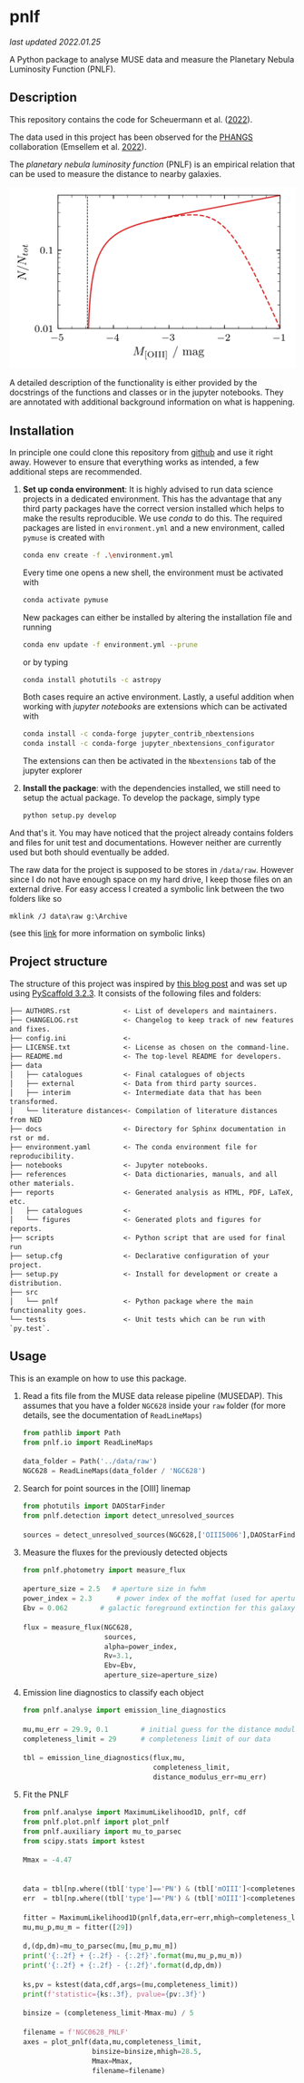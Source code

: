 # pnlf

*last updated 2022.01.25*

A Python package to analyse MUSE data and measure the Planetary Nebula Luminosity Function (PNLF).



## Description

This repository contains the code for Scheuermann et al. ([2022](https://arxiv.org/abs/2201.04641)).

The data used in this project has been observed for the [PHANGS](https://sites.google.com/view/phangs/home) collaboration (Emsellem et al. [2022](https://arxiv.org/abs/2110.03708)).

The *planetary nebula luminosity function* (PNLF) is an empirical relation that can be used to measure the distance to nearby galaxies. 

![PNLF](https://raw.githubusercontent.com/fschmnn/pnlf/master/references/pnlf.png)

A detailed description of the functionality is either provided by the docstrings of the functions and classes or in the jupyter notebooks. They are annotated with additional background information on what is happening.



## Installation

In principle one could clone this repository from [github](https://github.com/fschmnn/pnlf) and use it right away. However to ensure that everything works as intended, a few additional steps are recommended.

1. **Set up conda environment**: It is highly advised to run data science projects in a dedicated environment. This has the advantage that any third party packages have the correct version installed which helps to make the results reproducible. We use *conda* to do this. The required packages are listed in `environment.yml` and a new environment, called `pymuse` is created with

   ```bash
   conda env create -f .\environment.yml
   ```

    Every time one opens a new shell, the environment must be activated with

   ```bash
   conda activate pymuse
   ```

   New packages can either be installed by altering the installation file and running

   ```bash
   conda env update -f environment.yml --prune
   ```

   or by typing

   ```bash
   conda install photutils -c astropy
   ```

   Both cases require an active environment. Lastly, a useful addition when working with *jupyter notebooks* are extensions which can be activated with

   ```bash
   conda install -c conda-forge jupyter_contrib_nbextensions
   conda install -c conda-forge jupyter_nbextensions_configurator
   ```

   The extensions can then be activated in the `Nbextensions` tab of the jupyter explorer

2. **Install the package**: with the dependencies installed, we still need to setup the actual package. To develop the package, simply type

   ```bash
   python setup.py develop
   ```

And that's it. You may have noticed that the project already contains folders and files for unit test and documentations. However neither are currently used but both should eventually be added.

The raw data for the project is supposed to be stores in `/data/raw`. However since I do not have enough space on my hard drive, I keep those files on an external drive. For easy access I created a symbolic link between the two folders like so 

```
mklink /J data\raw g:\Archive
```

(see this [link](https://www.howtogeek.com/howto/16226/complete-guide-to-symbolic-links-symlinks-on-windows-or-linux/) for more information on symbolic links)



## Project structure

The structure of this project was inspired by [this blog post](https://florianwilhelm.info/2018/11/working_efficiently_with_jupyter_lab/) and was set up using [PyScaffold 3.2.3](https://pyscaffold.org/). It consists of the following files and folders: 

```
├── AUTHORS.rst             <- List of developers and maintainers.
├── CHANGELOG.rst           <- Changelog to keep track of new features and fixes.
├── config.ini              <- 
├── LICENSE.txt             <- License as chosen on the command-line.
├── README.md               <- The top-level README for developers.
├── data
│   ├── catalogues			<- Final catalogues of objects
│   ├── external            <- Data from third party sources.
│   ├── interim             <- Intermediate data that has been transformed.
│   └── literature distances<- Compilation of literature distances from NED
├── docs                    <- Directory for Sphinx documentation in rst or md.
├── environment.yaml        <- The conda environment file for reproducibility.
├── notebooks               <- Jupyter notebooks. 
├── references              <- Data dictionaries, manuals, and all other materials.
├── reports                 <- Generated analysis as HTML, PDF, LaTeX, etc.
│   ├── catalogues          <- 
│   └── figures             <- Generated plots and figures for reports.
├── scripts                 <- Python script that are used for final run
├── setup.cfg               <- Declarative configuration of your project.
├── setup.py                <- Install for development or create a distribution.
├── src
│   └── pnlf                <- Python package where the main functionality goes.
└── tests                   <- Unit tests which can be run with `py.test`.
```



## Usage

This is an example on how to use this package. 

1. Read a fits file from the MUSE data release pipeline (MUSEDAP). This assumes that you have a folder `NGC628` inside your `raw` folder (for more details, see the documentation of `ReadLineMaps`)

   ```python
   from pathlib import Path
   from pnlf.io import ReadLineMaps
   
   data_folder = Path('../data/raw')
   NGC628 = ReadLineMaps(data_folder / 'NGC628')
   ```

2. Search for point sources in the [OIII] linemap

   ```python
   from photutils import DAOStarFinder
   from pnlf.detection import detect_unresolved_sources
   
   sources = detect_unresolved_sources(NGC628,['OIII5006'],DAOStarFinder)
   ```

3. Measure the fluxes for the previously detected objects

   ```python
   from pnlf.photometry import measure_flux 
   
   aperture_size = 2.5   # aperture size in fwhm
   power_index = 2.3	  # power index of the moffat (used for aperture correction)
   Ebv = 0.062 		  # galactic foreground extinction for this galaxy
   
   flux = measure_flux(NGC628,
                       sources,
                       alpha=power_index,
                       Rv=3.1,
                       Ebv=Ebv,
                       aperture_size=aperture_size)
   ```

4. Emission line diagnostics to classify each object

   ```python
   from pnlf.analyse import emission_line_diagnostics
   
   mu,mu_err = 29.9, 0.1 		# initial guess for the distance modulus
   completeness_limit = 29		# completeness limit of our data
   
   tbl = emission_line_diagnostics(flux,mu,
                                   completeness_limit,
                                   distance_modulus_err=mu_err) 
   ```

5. Fit the PNLF

   ```python
   from pnlf.analyse import MaximumLikelihood1D, pnlf, cdf
   from pnlf.plot.pnlf import plot_pnlf
   from pnlf.auxiliary import mu_to_parsec
   from scipy.stats import kstest
   
   Mmax = -4.47
   
   
   data = tbl[np.where((tbl['type']=='PN') & (tbl['mOIII']<completeness_limit))]['mOIII']
   err  = tbl[np.where((tbl['type']=='PN') & (tbl['mOIII']<completeness_limit))]['dmOIII']
   
   fitter = MaximumLikelihood1D(pnlf,data,err=err,mhigh=completeness_limit,Mmax=Mmax)
   mu,mu_p,mu_m = fitter([29])
   
   d,(dp,dm)=mu_to_parsec(mu,[mu_p,mu_m])
   print('{:.2f} + {:.2f} - {:.2f}'.format(mu,mu_p,mu_m))
   print('{:.2f} + {:.2f} - {:.2f}'.format(d,dp,dm))
   
   ks,pv = kstest(data,cdf,args=(mu,completeness_limit))
   print(f'statistic={ks:.3f}, pvalue={pv:.3f}')
   
   binsize = (completeness_limit-Mmax-mu) / 5
   
   filename = f'NGC0628_PNLF'
   axes = plot_pnlf(data,mu,completeness_limit,
                    binsize=binsize,mhigh=28.5,
                    Mmax=Mmax,
                    filename=filename)
   ```

   

